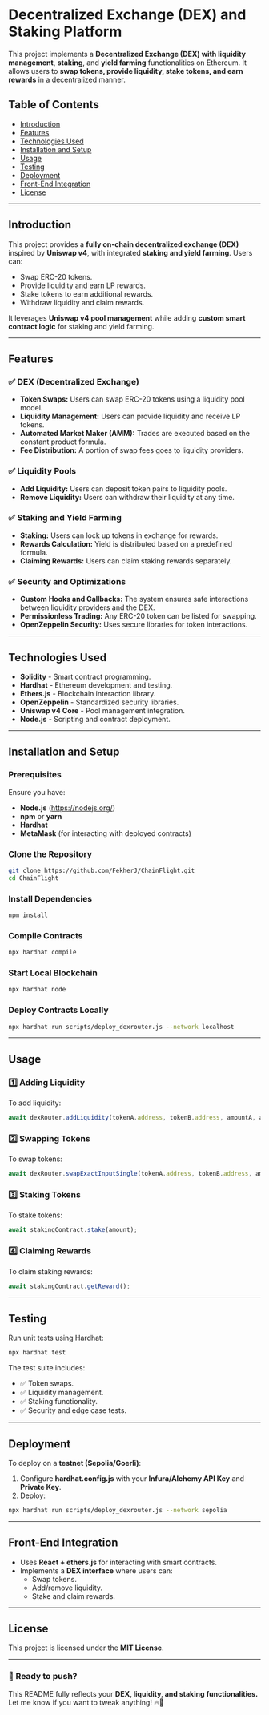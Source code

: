 # **Decentralized Exchange (DEX) and Staking Platform**

This project implements a **Decentralized Exchange (DEX) with liquidity management**, **staking**, and **yield farming** functionalities on Ethereum. It allows users to **swap tokens, provide liquidity, stake tokens, and earn rewards** in a decentralized manner.

## **Table of Contents**
- [Introduction](#introduction)
- [Features](#features)
- [Technologies Used](#technologies-used)
- [Installation and Setup](#installation-and-setup)
- [Usage](#usage)
- [Testing](#testing)
- [Deployment](#deployment)
- [Front-End Integration](#front-end-integration)
- [License](#license)

---

## **Introduction**
This project provides a **fully on-chain decentralized exchange (DEX)** inspired by **Uniswap v4**, with integrated **staking and yield farming**. Users can:
- Swap ERC-20 tokens.
- Provide liquidity and earn LP rewards.
- Stake tokens to earn additional rewards.
- Withdraw liquidity and claim rewards.

It leverages **Uniswap v4 pool management** while adding **custom smart contract logic** for staking and yield farming.

---

## **Features**
### ✅ **DEX (Decentralized Exchange)**
- **Token Swaps:** Users can swap ERC-20 tokens using a liquidity pool model.
- **Liquidity Management:** Users can provide liquidity and receive LP tokens.
- **Automated Market Maker (AMM):** Trades are executed based on the constant product formula.
- **Fee Distribution:** A portion of swap fees goes to liquidity providers.

### ✅ **Liquidity Pools**
- **Add Liquidity:** Users can deposit token pairs to liquidity pools.
- **Remove Liquidity:** Users can withdraw their liquidity at any time.

### ✅ **Staking and Yield Farming**
- **Staking:** Users can lock up tokens in exchange for rewards.
- **Rewards Calculation:** Yield is distributed based on a predefined formula.
- **Claiming Rewards:** Users can claim staking rewards separately.

### ✅ **Security and Optimizations**
- **Custom Hooks and Callbacks:** The system ensures safe interactions between liquidity providers and the DEX.
- **Permissionless Trading:** Any ERC-20 token can be listed for swapping.
- **OpenZeppelin Security:** Uses secure libraries for token interactions.

---

## **Technologies Used**
- **Solidity** - Smart contract programming.
- **Hardhat** - Ethereum development and testing.
- **Ethers.js** - Blockchain interaction library.
- **OpenZeppelin** - Standardized security libraries.
- **Uniswap v4 Core** - Pool management integration.
- **Node.js** - Scripting and contract deployment.

---

## **Installation and Setup**
### **Prerequisites**
Ensure you have:
- **Node.js** (https://nodejs.org/)
- **npm** or **yarn**
- **Hardhat**
- **MetaMask** (for interacting with deployed contracts)

### **Clone the Repository**
```bash
git clone https://github.com/FekherJ/ChainFlight.git
cd ChainFlight
```

### **Install Dependencies**
```bash
npm install
```

### **Compile Contracts**
```bash
npx hardhat compile
```

### **Start Local Blockchain**
```bash
npx hardhat node
```

### **Deploy Contracts Locally**
```bash
npx hardhat run scripts/deploy_dexrouter.js --network localhost
```

---

## **Usage**
### **1️⃣ Adding Liquidity**
To add liquidity:
```javascript
await dexRouter.addLiquidity(tokenA.address, tokenB.address, amountA, amountB);
```

### **2️⃣ Swapping Tokens**
To swap tokens:
```javascript
await dexRouter.swapExactInputSingle(tokenA.address, tokenB.address, amountIn, amountOutMin);
```

### **3️⃣ Staking Tokens**
To stake tokens:
```javascript
await stakingContract.stake(amount);
```

### **4️⃣ Claiming Rewards**
To claim staking rewards:
```javascript
await stakingContract.getReward();
```

---

## **Testing**
Run unit tests using Hardhat:
```bash
npx hardhat test
```
The test suite includes:
- ✅ Token swaps.
- ✅ Liquidity management.
- ✅ Staking functionality.
- ✅ Security and edge case tests.

---

## **Deployment**
To deploy on a **testnet (Sepolia/Goerli)**:
1. Configure **hardhat.config.js** with your **Infura/Alchemy API Key** and **Private Key**.
2. Deploy:
```bash
npx hardhat run scripts/deploy_dexrouter.js --network sepolia
```

---

## **Front-End Integration**
- Uses **React + ethers.js** for interacting with smart contracts.
- Implements a **DEX interface** where users can:
  - Swap tokens.
  - Add/remove liquidity.
  - Stake and claim rewards.

---

## **License**
This project is licensed under the **MIT License**.

---

### **🚀 Ready to push?**
This README fully reflects your **DEX, liquidity, and staking functionalities.** Let me know if you want to tweak anything! 🔥🚀
